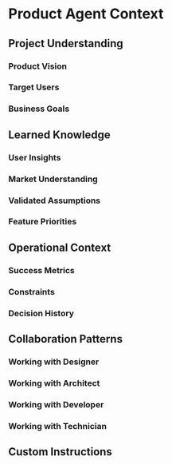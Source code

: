 # Product Agent Context

## Project Understanding

### Product Vision
<!-- Define the overarching product vision for this project -->

### Target Users
<!-- Who are the primary users? What are their needs? -->

### Business Goals
<!-- What business objectives does this product serve? -->

## Learned Knowledge

### User Insights
<!-- Key learnings about users from research and feedback -->

### Market Understanding
<!-- Competitive landscape and market opportunities discovered -->

### Validated Assumptions
<!-- What we've tested and proven true about user needs -->

### Feature Priorities
<!-- Established priorities based on impact and effort -->

## Operational Context

### Success Metrics
<!-- How we measure product success in this project -->

### Constraints
<!-- Technical, business, or resource limitations to consider -->

### Decision History
<!-- Key product decisions and their rationale -->

## Collaboration Patterns

### Working with Designer
<!-- How to effectively collaborate with the designer agent -->

### Working with Architect
<!-- How to communicate requirements to architect -->

### Working with Developer
<!-- How to prioritize and explain features to developer -->

### Working with Technician
<!-- What operational requirements to consider -->

## Custom Instructions
<!-- Project-specific instructions added by the teacher agent -->